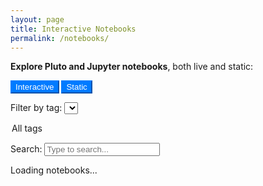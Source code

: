 ```yaml
---
layout: page
title: Interactive Notebooks
permalink: /notebooks/
---
```


<style>
.btn-group .btn-outline-primary.type-toggle.active {
  background-color: #007bff !important;
  color: white !important;
  border-color: #007bff !important;
}
.btn-group .btn-outline-secondary.type-toggle.active {
  background-color: rgb(148, 100, 188) !important;
  color: white !important;
  border-color: rgb(148, 100, 188) !important;
  
}
</style>

<p><strong>Explore Pluto and Jupyter notebooks</strong>, both live and static:</p>

<!-- Type Filter Pills -->
<div class="btn-group mb-3" role="group" aria-label="Type filter">
  <button type="button" class="btn btn-outline-primary active type-toggle" data-type="interactive">Interactive</button>
  <button type="button" class="btn btn-outline-primary active type-toggle" data-type="static">Static</button>
</div>

<!-- Tag Filter -->
<label for="tag-filter">Filter by tag:</label>
<select id="tag-filter" class="form-control mb-3" style="max-width: 300px;">
  <option value="">All tags</option>
</select>

<!-- Search Bar -->
<label for="search-input">Search:</label>
<input type="text" id="search-input" class="form-control mb-4" placeholder="Type to search..." style="max-width: 400px;" />

<!-- Notebook List -->
<div id="notebook-list">
  <p>Loading notebooks...</p>
</div>

<script>
const metadata = {{ site.data.notebooks | jsonify }};
const INTERACTIVE_BASE = "https://pluto-slider-server-production.up.railway.app/";
const STATIC_BASE = "https://smgroves.github.io/julia/";

let allNotebooks = [];
function normalizeMeta() {
  allNotebooks = Object.entries(metadata).map(([key, data]) => {
    const type = data.type || (key.includes("interactive") ? "interactive" : "static");
    const dateStr = data.date || "2000-01-01"; // fallback for undated entries

    return {
      key,
      title: data.title || key,
      description: data.description || "",
      tags: data.tags || [],
      type,
      date: new Date(dateStr),
      url: data.url || (type === "interactive"
        ? `https://pluto-slider-server-production.up.railway.app/${key}.html`
        : data.static_url || `https://smgroves.github.io/julia/${key}.html`),
      binder_url: data.binder_url || null
    };
  });

  // Sort newest to oldest
  allNotebooks.sort((a, b) => b.date - a.date);
}

function buildTagDropdown() {
  const tagSet = new Set();
  allNotebooks.forEach(n => (n.tags || []).forEach(tag => tagSet.add(tag)));

  const tagSelect = document.getElementById("tag-filter");
  tagSet.forEach(tag => {
    const opt = document.createElement("option");
    opt.value = tag;
    opt.textContent = tag;
    tagSelect.appendChild(opt);
  });
}

function renderList() {
  const container = document.getElementById("notebook-list");
  const searchTerm = document.getElementById("search-input").value.toLowerCase();
  const selectedTag = document.getElementById("tag-filter").value;
  const activeTypes = Array.from(document.querySelectorAll(".btn-group .btn.active")).map(btn => btn.dataset.type);
  const filtered = allNotebooks.filter(n => {
    const matchesType = activeTypes.includes(n.type);
    const matchesTag = !selectedTag || n.tags.includes(selectedTag);
    const matchesSearch = n.title.toLowerCase().includes(searchTerm) || n.description.toLowerCase().includes(searchTerm);
    return matchesType && matchesTag && matchesSearch;
  });

  container.innerHTML = filtered.length
    ? ""
    : "<p>No notebooks match your filters.</p>";

  filtered.forEach(n => {
    const item = document.createElement("div");
    item.className = "mb-4";

    const badgeClass = n.type === "interactive" ? "primary" : "secondary";
    const binderBtn = n.binder_url
      ? `<a href="${n.binder_url}" class="btn btn-sm btn-outline-secondary ml-2" target="_blank">Launch in Binder</a>`
      : "";
    const formattedDate = n.date.toLocaleDateString("en-US", {
        year: "numeric",
        month: "long",
        day: "numeric"
        });
    item.innerHTML = `
      <h4>
        <a href="${n.url}" target="_blank">${n.title}</a>
        ${binderBtn}
        <span class="badge badge-${badgeClass} ml-2">${n.type}</span>
      </h4>
      <p>${n.description}</p>
      <p style="font-size: 0.9em; color: #555;">
        ${n.tags.length ? `Tags: ${n.tags.join(", ")}` : ""}
        ${n.date ? ` &nbsp; • &nbsp; ${formattedDate}` : ""}
      </p>
    `;
    container.appendChild(item);
  });
}

document.addEventListener("DOMContentLoaded", () => {
  normalizeMeta();
  buildTagDropdown();
  renderList();

  document.getElementById("search-input").addEventListener("input", renderList);
  document.getElementById("tag-filter").addEventListener("change", renderList);

  document.querySelectorAll(".btn-group .btn").forEach(btn => {
    btn.addEventListener("click", () => {
      btn.classList.toggle("active");
      renderList();
    });
  });
});
</script>
